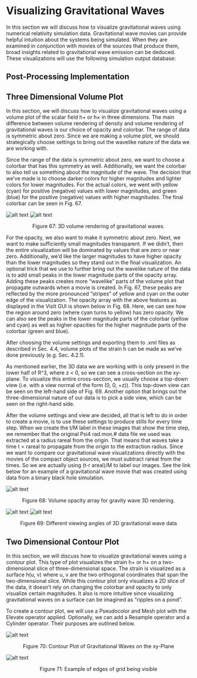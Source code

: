 # Visualizing Gravitational Waves
In this section we will discuss how to visualize gravitational waves using numerical relativity
simulation data. Gravitational wave movies can provide helpful intuition about the systems being
simulated. When they are examined in conjunction with movies of the sources that produce them,
broad insights related to gravitational wave emission can be deduced. These visualizations will use
the following simulation output database:


## Post-Processing Implementation

## Three Dimensional Volume Plot
In this section, we will discuss how to visualize gravitational waves using a volume plot of the scalar
field h+ or h× in three dimensions. The main difference between volume rendering of density and
volume rendering of gravitational waves is our choice of opacity and colorbar. The range of data is
symmetric about zero. Since we are making a volume plot, we should strategically choose settings
to bring out the wavelike nature of the data we are working with.

Since the range of the data is symmetric about zero, we want to choose a colorbar that has this
symmetry as well. Additionally, we want the colorbar to also tell us something about the magnitude
of the wave. The decision that we’ve made is to choose darker colors for higher magnitudes and
lighter colors for lower magnitudes. For the actual colors, we went with yellow (cyan) for positive (negative) values with lower magnitudes, and green (blue) for the positive (negative) values with
higher magnitudes. The final colorbar can be seen in Fig. 67.

![alt text](img/GWs/3D_GW_1.1.png)
![alt text](img/GWs/3D_GW_1.2.png)
<div style="text-align: center;">
    <p>Figure 67: 3D volume rendering of gravitational waves.</p>
</div>

For the opacity, we also want to make it symmetric about zero. Next, we want to make sufficiently
small magnitudes transparent. If we didn’t, then the entire visualization will be dominated by values
that are zero or near zero. Additionally, we’d like the larger magnitudes to have higher opacity than
the lower magnitudes so they stand out in the final visualization. An optional trick that we use
to further bring out the wavelike nature of the data is to add small peaks in the lower magnitude
parts of the opacity array. Adding these peaks creates more “wavelike” parts of the volume plot
that propagate outwards when a movie is created. In Fig. 67, these peaks are reflected by the more
pronounced “stripes” of yellow and cyan on the outer edge of the visualization. The opacity array
with the above features as displayed in the VisIt GUI is shown below in Fig. 68. Here, we can see
how the region around zero (where cyan turns to yellow) has zero opacity. We can also see the
peaks in the lower magnitude parts of the colorbar (yellow and cyan) as well as higher opacities for
the higher magnitude parts of the colorbar (green and blue).

After choosing the volume settings and exporting them to .xml files as described in Sec. 4.4,
volume plots of the strain h can be made as we’ve done previously (e.g. Sec. 4.2.1).

As mentioned earlier, the 3D data we are working with is only present in the lower half of R^3, where z < 0, so we can see a cross-section on the xy-plane. To visualize this entire cross-section, we
usually choose a top-down view (i.e. with a view normal of the form (0, 0, +z)). This top-down view
can be seen on the left-hand side of Fig. 69. Another option that brings out the three-dimensional
nature of our data is to pick a side view, which can be seen on the right-hand side.

After the volume settings and view are decided, all that is left to do in order to create a movie,
is to use these settings to produce stills for every time step. When we create the t/M label in these
images that show the time step, we remember that the original Psi4 rad.mon.# data file we used
was extracted at a radius rareal from the origin. That means that waves take a time t = rareal to propagate from the origin to the extraction radius. Since we want to compare our gravitational
wave visualizations directly with the movies of the compact object sources, we must subtract rareal
from the times. So we are actually using (t-r areal)/M to label our images. See the link below for
an example of a gravitational wave movie that was created using data from a binary black hole
simulation.

![alt text](img/GWs/opacity_arr.png)
<div style="text-align: center;">
    <p>Figure 68: Volume opacity array for gravity wave 3D rendering.</p>
</div>

![alt text](img/GWs/top_view.png)
![alt text](img/GWs/side_view.png)
<div style="text-align: center;">
    <p>Figure 69: Different viewing angles of 3D gravitational wave data</p>
</div>

## Two Dimensional Contour Plot

In this section, we will discuss how to visualize gravitational waves using a contour plot. This type
of plot visualizes the strain h+ or h× on a two-dimensional slice of three-dimensional space. The strain is visualized as a surface h(u, v) where u, v are the two orthogonal coordinates that span the
two-dimensional slice. While this contour plot only visualizes a 2D slice of the data, it doesn’t rely
on changing the colorbar and opacity to only visualize certain magnitudes. It also is more intuitive
since visualizing gravitational waves on a surface can be imagined as “ripples on a pond”.

To create a contour plot, we will use a Pseudocolor and Mesh plot with the Elevate operator
applied. Optionally, we can add a Resample operator and a Cylinder operator. Their purposes
are outlined below.

![alt text](img/GWs/2D_GW_ex.png)
<div style="text-align: center;">
    <p>Figure 70: Contour Plot of Gravitational Waves on the xy-Plane</p>
</div>

![alt text](img/GWs/2D_bound_ex.png)
<div style="text-align: center;">
    <p>Figure 71: Example of edges of grid being visible</p>
</div>
